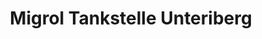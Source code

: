 ---
title: "Migrol Tankstelle Unteriberg"
url: /unteriberg/migrol-tankstelle-unteriberg/
shop: Allgemein
---
